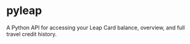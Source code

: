 # pyleap
A Python API for accessing your Leap Card balance, overview, and full travel credit history.
